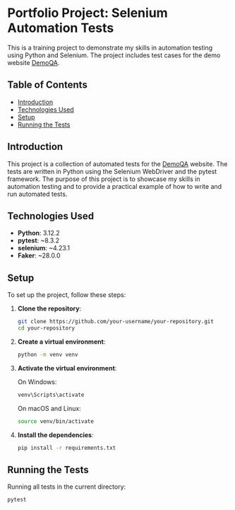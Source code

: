 # Portfolio Project: Selenium Automation Tests

This is a training project to demonstrate my skills in automation testing using Python and Selenium. The project includes test cases for the demo website [DemoQA](https://demoqa.com/).

## Table of Contents

- [Introduction](#introduction)
- [Technologies Used](#technologies-used)
- [Setup](#setup)
- [Running the Tests](#running-the-tests)

## Introduction

This project is a collection of automated tests for the [DemoQA](https://demoqa.com/) website. The tests are written in Python using the Selenium WebDriver and the pytest framework. The purpose of this project is to showcase my skills in automation testing and to provide a practical example of how to write and run automated tests.

## Technologies Used

- **Python**: 3.12.2
- **pytest**: ~8.3.2
- **selenium**: ~4.23.1
- **Faker**: ~28.0.0

## Setup

To set up the project, follow these steps:

1. **Clone the repository**:
   ```sh
   git clone https://github.com/your-username/your-repository.git
   cd your-repository

2. **Create a virtual environment**:
   ```sh
   python -m venv venv

3. **Activate the virtual environment**:
   
   On Windows:
   ```sh
   venv\Scripts\activate
   ```
   On macOS and Linux:
   ```sh
   source venv/bin/activate
   
4. **Install the dependencies**:
   ```sh
   pip install -r requirements.txt

##  Running the Tests
   Running all tests in the current directory:
   ```sh
   pytest

